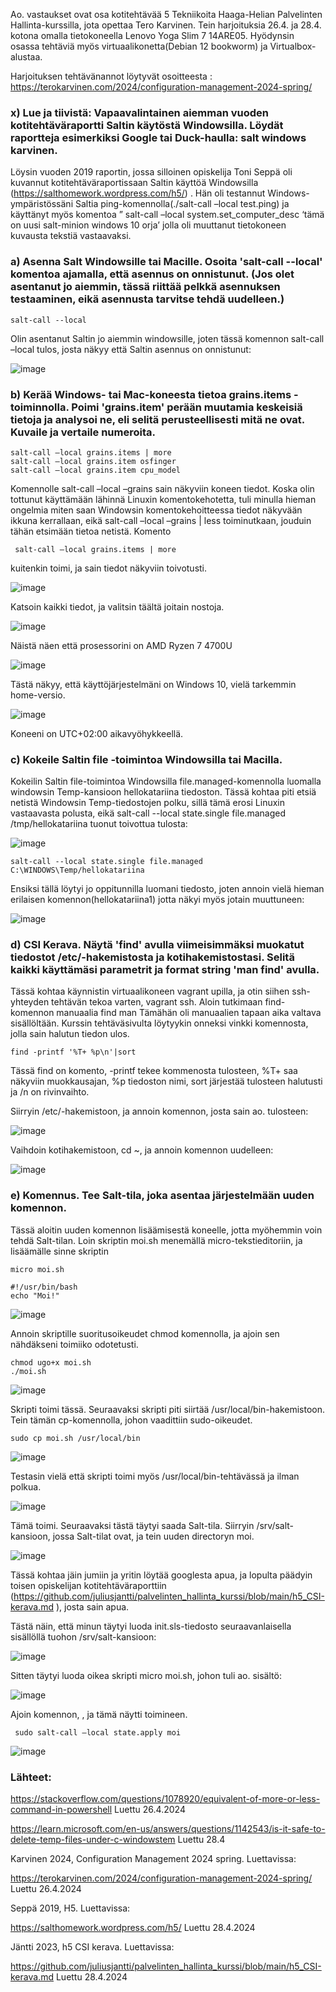 Ao. vastaukset ovat osa kotitehtävää 5 Tekniikoita Haaga-Helian Palvelinten Hallinta-kurssilla, jota opettaa Tero Karvinen. Tein harjoituksia 26.4. ja 28.4. kotona omalla tietokoneella Lenovo Yoga Slim 7 14ARE05. Hyödynsin osassa tehtäviä myös  virtuaalikonetta(Debian 12 bookworm) ja Virtualbox-alustaa. 

Harjoituksen tehtävänannot löytyvät osoitteesta : https://terokarvinen.com/2024/configuration-management-2024-spring/

### x) Lue ja tiivistä: Vapaavalintainen aiemman vuoden kotitehtäväraportti Saltin käytöstä Windowsilla. Löydät raportteja esimerkiksi Google tai Duck-haulla: salt windows karvinen.

Löysin vuoden 2019 raportin, jossa silloinen opiskelija Toni Seppä oli kuvannut kotitehtäväraportissaan Saltin käyttöä Windowsilla (https://salthomework.wordpress.com/h5/) . 
Hän oli testannut Windows-ympäristössäni Saltia ping-komennolla(./salt-call –local test.ping) ja käyttänyt myös komentoa ” salt-call –local system.set_computer_desc ‘tämä on uusi salt-minion windows 10 orja’ jolla oli muuttanut tietokoneen kuvausta tekstiä vastaavaksi. 

### a) Asenna Salt Windowsille tai Macille. Osoita 'salt-call --local' komentoa ajamalla, että asennus on onnistunut. (Jos olet asentanut jo aiemmin, tässä riittää pelkkä asennuksen testaaminen, eikä asennusta tarvitse tehdä uudelleen.)

    salt-call --local
    
Olin asentanut Saltin jo aiemmin windowsille, joten tässä komennon salt-call –local tulos, josta näkyy että Saltin asennus on onnistunut:

![image](https://github.com/katariinarytkonen/palvelintenhallinta/assets/164856665/b7ebcaba-7f07-46b0-9613-83a249c65475)


### b) Kerää Windows- tai Mac-koneesta tietoa grains.items -toiminnolla. Poimi 'grains.item' perään muutamia keskeisiä tietoja ja analysoi ne, eli selitä perusteellisesti mitä ne ovat. Kuvaile ja vertaile numeroita.

    salt-call –local grains.items | more
    salt-call –local grains.item osfinger
    salt-call –local grains.item cpu_model


Komennolle salt-call –local –grains sain näkyviin koneen tiedot. Koska olin tottunut käyttämään lähinnä Linuxin komentokehotetta, tuli minulla hieman ongelmia miten saan Windowsin komentokehoitteessa tiedot näkyvään ikkuna kerrallaan, eikä salt-call –local –grains | less toiminutkaan, jouduin tähän etsimään tietoa netistä. Komento

     salt-call –local grains.items | more

kuitenkin toimi, ja sain tiedot näkyviin toivotusti.

![image](https://github.com/katariinarytkonen/palvelintenhallinta/assets/164856665/10e16f7d-d145-45c2-b989-0c285c800009)

Katsoin kaikki tiedot, ja valitsin täältä joitain nostoja.

![image](https://github.com/katariinarytkonen/palvelintenhallinta/assets/164856665/e0c0dba8-a5c5-4257-b858-4ceda04617ec)

Näistä näen että prosessorini on AMD Ryzen 7 4700U

![image](https://github.com/katariinarytkonen/palvelintenhallinta/assets/164856665/0812e63d-d8fb-4bcd-a5d7-3e4bb8f0a3c7)

Tästä näkyy, että käyttöjärjestelmäni on Windows 10, vielä tarkemmin home-versio. 

![image](https://github.com/katariinarytkonen/palvelintenhallinta/assets/164856665/2cd7516c-4ea8-4b30-a67a-87c1eab5209d)

Koneeni on UTC+02:00 aikavyöhykkeellä.

### c) Kokeile Saltin file -toimintoa Windowsilla tai Macilla.

Kokeilin Saltin file-toimintoa Windowsilla file.managed-komennolla luomalla windowsin Temp-kansioon hellokatariina tiedoston. 
Tässä kohtaa piti etsiä netistä Windowsin Temp-tiedostojen polku, sillä tämä erosi Linuxin vastaavasta polusta, eikä salt-call --local state.single file.managed /tmp/hellokatariina tuonut toivottua tulosta:

![image](https://github.com/katariinarytkonen/palvelintenhallinta/assets/164856665/9ddad7bc-9d80-4029-b1c4-935dbc7064ef)

    salt-call --local state.single file.managed C:\WINDOWS\Temp/hellokatariina

Ensiksi tällä löytyi jo oppitunnilla luomani tiedosto, joten annoin vielä hieman erilaisen komennon(hellokatariina1) jotta näkyi myös jotain muuttuneen:

![image](https://github.com/katariinarytkonen/palvelintenhallinta/assets/164856665/8edea25d-1e98-4fb1-b1b1-eaabcadddcc1)


### d) CSI Kerava. Näytä 'find' avulla viimeisimmäksi muokatut tiedostot /etc/-hakemistosta ja kotihakemistostasi. Selitä kaikki käyttämäsi parametrit ja format string 'man find' avulla.

Tässä kohtaa käynnistin virtuaalikoneen vagrant upilla, ja otin siihen ssh-yhteyden tehtävän tekoa varten, vagrant ssh. Aloin tutkimaan find-komennon manuaalia 
    find man
Tämähän oli manuaalien tapaan aika valtava sisällöltään. Kurssin tehtäväsivulta löytyykin onneksi vinkki komennosta, jolla sain halutun tiedon ulos.

    find -printf '%T+ %p\n'|sort

Tässä find on komento, -printf tekee kommenosta tulosteen, %T+ saa näkyviin muokkausajan, %p tiedoston nimi, sort järjestää tulosteen halutusti ja /n on rivinvaihto.

Siirryin /etc/-hakemistoon, ja annoin komennon, josta sain ao. tulosteen:

![image](https://github.com/katariinarytkonen/palvelintenhallinta/assets/164856665/1f64d801-1867-4739-8f8d-5e6739a0b8b4)

Vaihdoin kotihakemistoon, cd ~,  ja annoin komennon uudelleen:

![image](https://github.com/katariinarytkonen/palvelintenhallinta/assets/164856665/019468ef-b823-43ee-a205-91f81d30c798)


### e) Komennus. Tee Salt-tila, joka asentaa järjestelmään uuden komennon.

Tässä aloitin uuden komennon lisäämisestä koneelle, jotta myöhemmin voin tehdä Salt-tilan. Loin skriptin moi.sh menemällä micro-tekstieditoriin, ja lisäämälle sinne skriptin

    micro moi.sh
   
    #!/usr/bin/bash
    echo "Moi!"

![image](https://github.com/katariinarytkonen/palvelintenhallinta/assets/164856665/7949d07f-10f1-4656-9e3e-3bb6f4ab9f8b)

Annoin skriptille suoritusoikeudet chmod komennolla, ja ajoin sen nähdäkseni toimiiko odotetusti.

    chmod ugo+x moi.sh
    ./moi.sh

![image](https://github.com/katariinarytkonen/palvelintenhallinta/assets/164856665/7e13daa8-c3b2-4b51-a4a1-c60ad378cd79)

Skripti toimi tässä. Seuraavaksi skripti piti siirtää /usr/local/bin-hakemistoon. Tein tämän cp-komennolla, johon vaadittiin sudo-oikeudet.

    sudo cp moi.sh /usr/local/bin

![image](https://github.com/katariinarytkonen/palvelintenhallinta/assets/164856665/958157fe-1f69-4b98-b003-b575745f03ab)

Testasin vielä että skripti toimi myös /usr/local/bin-tehtävässä ja ilman polkua.

![image](https://github.com/katariinarytkonen/palvelintenhallinta/assets/164856665/8037ad94-f284-4028-817c-3b4436d542ab)

Tämä toimi. Seuraavaksi tästä täytyi saada Salt-tila. Siirryin /srv/salt-kansioon, jossa Salt-tilat ovat, ja tein uuden directoryn moi.

![image](https://github.com/katariinarytkonen/palvelintenhallinta/assets/164856665/2252c275-8c97-40ab-881f-59d6055477d4)

Tässä kohtaa jäin jumiin ja yritin löytää googlesta apua, ja lopulta päädyin toisen opiskelijan kotitehtäväraporttiin (https://github.com/juliusjantti/palvelinten_hallinta_kurssi/blob/main/h5_CSI-kerava.md ), josta sain apua. 

Tästä näin, että minun täytyi luoda init.sls-tiedosto seuraavanlaisella sisällöllä tuohon /srv/salt-kansioon:

![image](https://github.com/katariinarytkonen/palvelintenhallinta/assets/164856665/ffe19a54-89b4-4a04-9ee7-90ae62975643)

Sitten täytyi luoda oikea skripti micro moi.sh, johon tuli ao. sisältö:

![image](https://github.com/katariinarytkonen/palvelintenhallinta/assets/164856665/52c44013-55e0-455c-bd9d-dacd2bdd586d)

Ajoin komennon, , ja tämä näytti toimineen.

     sudo salt-call –local state.apply moi

    
![image](https://github.com/katariinarytkonen/palvelintenhallinta/assets/164856665/59bb21e0-8eb4-4d41-89cb-e82371b0fe43)

     


### Lähteet:

https://stackoverflow.com/questions/1078920/equivalent-of-more-or-less-command-in-powershell Luettu 26.4.2024

https://learn.microsoft.com/en-us/answers/questions/1142543/is-it-safe-to-delete-temp-files-under-c-windowstem Luettu 28.4 

Karvinen 2024, Configuration Management 2024 spring. Luettavissa: 

https://terokarvinen.com/2024/configuration-management-2024-spring/ Luettu 26.4.2024

Seppä 2019, H5. Luettavissa:

https://salthomework.wordpress.com/h5/ Luettu 28.4.2024

Jäntti 2023, h5 CSI kerava. Luettavissa:

https://github.com/juliusjantti/palvelinten_hallinta_kurssi/blob/main/h5_CSI-kerava.md Luettu 28.4.2024

